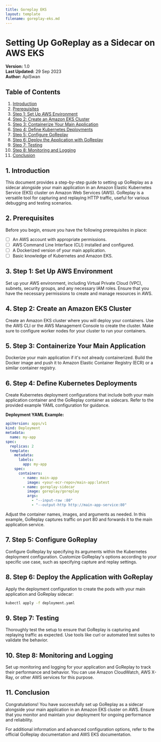 ```yaml
---
title: Goreplay EKS
layout: template
filename: goreplay-eks.md
--- 
```


# Setting Up GoReplay as a Sidecar on AWS EKS

**Version:** 1.0  
**Last Updated:** 29 Sep 2023  
**Author:** ApiSwan

## Table of Contents

1. [Introduction](#introduction)
2. [Prerequisites](#prerequisites)
3. [Step 1: Set Up AWS Environment](#step-1-set-up-aws-environment)
4. [Step 2: Create an Amazon EKS Cluster](#step-2-create-an-amazon-eks-cluster)
5. [Step 3: Containerize Your Main Application](#step-3-containerize-your-main-application)
6. [Step 4: Define Kubernetes Deployments](#step-4-define-kubernetes-deployments)
7. [Step 5: Configure GoReplay](#step-5-configure-goreplay)
8. [Step 6: Deploy the Application with GoReplay](#step-6-deploy-the-application-with-goreplay)
9. [Step 7: Testing](#step-7-testing)
10. [Step 8: Monitoring and Logging](#step-8-monitoring-and-logging)
11. [Conclusion](#conclusion)

## 1. Introduction

This document provides a step-by-step guide to setting up GoReplay as a sidecar alongside your main application in an Amazon Elastic Kubernetes Service (EKS) cluster on Amazon Web Services (AWS). GoReplay is a versatile tool for capturing and replaying HTTP traffic, useful for various debugging and testing scenarios.

## 2. Prerequisites

Before you begin, ensure you have the following prerequisites in place:

- [ ] An AWS account with appropriate permissions.
- [ ] AWS Command Line Interface (CLI) installed and configured.
- [ ] A Dockerized version of your main application.
- [ ] Basic knowledge of Kubernetes and Amazon EKS.

## 3. Step 1: Set Up AWS Environment

Set up your AWS environment, including Virtual Private Cloud (VPC), subnets, security groups, and any necessary IAM roles. Ensure that you have the necessary permissions to create and manage resources in AWS.

## 4. Step 2: Create an Amazon EKS Cluster

Create an Amazon EKS cluster where you will deploy your containers. Use the AWS CLI or the AWS Management Console to create the cluster. Make sure to configure worker nodes for your cluster to run your containers.

## 5. Step 3: Containerize Your Main Application

Dockerize your main application if it's not already containerized. Build the Docker image and push it to Amazon Elastic Container Registry (ECR) or a similar container registry.

## 6. Step 4: Define Kubernetes Deployments

Create Kubernetes deployment configurations that include both your main application container and the GoReplay container as sidecars. Refer to the provided example YAML configuration for guidance.

**Deployment YAML Example:**

```yaml
apiVersion: apps/v1
kind: Deployment
metadata:
  name: my-app
spec:
  replicas: 2
  template:
    metadata:
      labels:
        app: my-app
    spec:
      containers:
        - name: main-app
          image: <your-ecr-repo>/main-app:latest
        - name: goreplay-sidecar
          image: goreplay/goreplay
          args:
            - "--input-raw :80"
            - "--output-http http://main-app-service:80"
```

Adjust the container names, images, and arguments as needed. In this example, GoReplay captures traffic on port 80 and forwards it to the main application service.

## 7. Step 5: Configure GoReplay

Configure GoReplay by specifying its arguments within the Kubernetes deployment configuration. Customize GoReplay's options according to your specific use case, such as specifying capture and replay settings.

## 8. Step 6: Deploy the Application with GoReplay

Apply the deployment configuration to create the pods with your main application and GoReplay sidecar:

```bash
kubectl apply -f deployment.yaml
```

## 9. Step 7: Testing

Thoroughly test the setup to ensure that GoReplay is capturing and replaying traffic as expected. Use tools like curl or automated test suites to validate the behavior.

## 10. Step 8: Monitoring and Logging

Set up monitoring and logging for your application and GoReplay to track their performance and behavior. You can use Amazon CloudWatch, AWS X-Ray, or other AWS services for this purpose.

## 11. Conclusion

Congratulations! You have successfully set up GoReplay as a sidecar alongside your main application in an Amazon EKS cluster on AWS. Ensure that you monitor and maintain your deployment for ongoing performance and reliability.

For additional information and advanced configuration options, refer to the official GoReplay documentation and AWS EKS documentation.
